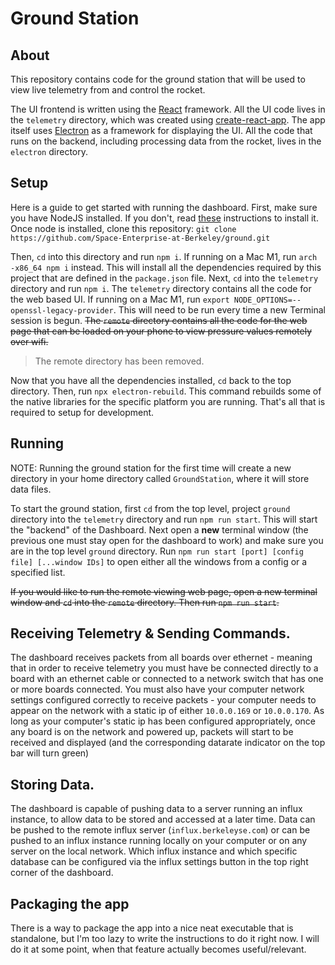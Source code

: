 # Ground Station
## About
This repository contains code for the ground station that
will be used to view live telemetry from and control the
rocket.

The UI frontend is written using the [React](https://reactjs.org/)
framework. All the UI code lives in the `telemetry` directory,
which was created using [create-react-app](https://create-react-app.dev/).
The app itself uses [Electron](https://www.electronjs.org/) as a
framework for displaying the UI. All the code that runs on the
backend, including processing data from the rocket, lives in the
`electron` directory.

## Setup
Here is a guide to get started with running the dashboard.
First, make sure you have NodeJS installed. If you don't,
read [these](https://nodejs.org/en/download/) instructions
to install it. Once node is installed, clone this repository:
`git clone https://github.com/Space-Enterprise-at-Berkeley/ground.git`


Then, `cd` into this directory and run `npm i`. If running on a Mac M1, run `arch -x86_64 npm i` instead.
This will install all the dependencies required by this project that are defined in
the `package.json` file. Next, `cd` into the `telemetry` directory
and run `npm i`. The `telemetry` directory contains all the code for the web based UI. If running on a Mac M1, run `export NODE_OPTIONS=--openssl-legacy-provider`. This will need to be run every time a new Terminal session is begun. ~~The `remote` directory contains all the code for the web page
that can be loaded on your phone to view pressure values
remotely over wifi.~~

> The remote directory has been removed.

Now that you have all the dependencies installed, `cd` back
to the top directory. Then, run `npx electron-rebuild`. This
command rebuilds some of the native libraries for the specific
platform you are running. That's all that is required to setup
for development.

## Running
NOTE: Running the ground station for the first time will create
a new directory in your home directory called `GroundStation`,
where it will store data files.

To start the ground station, first `cd` from the top level, project `ground` directory into the `telemetry` directory
and run `npm run start`. This will start the "backend" of the Dashboard. Next open a **new** terminal window (the previous one must stay open for the dashboard to work) and make sure you are in the top level `ground` directory. Run `npm run start [port] [config file] [...window IDs]` to open either all the windows from a config or a specified list. 

~~If you would like to run the remote viewing web page, open a new
terminal window and `cd` into the `remote` directory. Then run
`npm run start`.~~

## Receiving Telemetry & Sending Commands. 
The dashboard receives packets from all boards over ethernet - meaning that in order to receive telemetry you must have be connected directly to a board with an ethernet cable or connected to a network switch that has one or more boards connected. 
You must also have your computer network settings configured correctly to receive packets - your computer needs to appear on the network with a static ip of either `10.0.0.169` or `10.0.0.170`. As long as your computer's static ip has been configured appropriately, once any board is on the network and powered up, packets will start to be received and displayed (and the corresponding datarate indicator on the top bar will turn green)

## Storing Data. 
The dashboard is capable of pushing data to a server running an influx instance, to allow data to be stored and accessed at a later time. Data can be pushed to the remote influx server (`influx.berkeleyse.com`) or can be pushed to an influx instance running locally on your computer or on any server on the local network. Which influx instance and which specific database can be configured via the influx settings button in the top right corner of the dashboard. 


## Packaging the app
There is a way to package the app into a nice neat executable that
is standalone, but I'm too lazy to write the instructions to do it
right now. I will do it at some point, when that feature actually
becomes useful/relevant.
